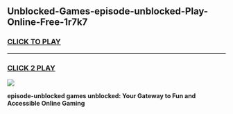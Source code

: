 
## Unblocked-Games-episode-unblocked-Play-Online-Free-1r7k7
<h3>
<a href="https://premium76.site?title=episode-unblocked&ref=26A">CLICK TO PLAY</a></h3>
<hr>

<h3>
<a href="https://premium76.site?title=episode-unblocked&ref=26A">CLICK 2 PLAY</a>
  
</h3>

<a href="https://premium76.site?title=episode-unblocked&ref=26A"><img src="https://clearcache.store/games.png"></a>


**episode-unblocked games unblocked: Your Gateway to Fun and Accessible Online Gaming**
